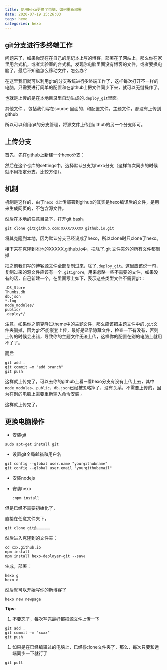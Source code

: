 ```yaml
---
title: 使用Hexo更换了电脑，如何重新部署
date: 2020-07-19 15:26:03
tags: hexo
categories: hexo
---
```


## **git分支进行多终端工作**

问题来了，如果你现在在自己的笔记本上写的博客，部署在了网站上，那么你在家里用台式机，或者实验室的台式机，发现你电脑里面没有博客的文件，或者要换电脑了，最后不知道怎么移动文件，怎么办？

在这里我们就可以利用git的分支系统进行多终端工作了，这样每次打开不一样的电脑，只需要进行简单的配置和在github上把文件同步下来，就可以无缝操作了。



也就是上传的是在本地目录里自动生成的`.deploy_git`里面。

其他文件 ，包括我们写在source 里面的，和配置文件，主题文件，都没有上传到github



所以可以利用git的分支管理，将源文件上传到github的另一个分支即可。



## **上传分支**

首先，先在github上新建一个hexo分支：



然后在这个仓库的settings中，选择默认分支为hexo分支（这样每次同步的时候就不用指定分支，比较方便）。



## **机制**

机制是这样的，由于`hexo d`上传部署到github的其实是hexo编译后的文件，是用来生成网页的，不包含源文件。



然后在本地的任意目录下，打开git bash，

```text
git clone git@github.com:XXXX/XXXXX.github.io.git
```

将其克隆到本地，因为默认分支已经设成了hexo，所以clone时只clone了hexo。



接下来在克隆到本地的XXXXX.github.io中，把除了.git 文件夹外的所有文件都删掉

 把之前我们写的博客源文件全部复制过来，除了`.deploy_git`。这里应该说一句，复制过来的源文件应该有一个`.gitignore`，用来忽略一些不需要的文件，如果没有的话，自己新建一个，在里面写上如下，表示这些类型文件不需要git：

```text
.DS_Store
Thumbs.db
db.json
*.log
node_modules/
public/
.deploy*/
```

注意，如果你之前克隆过theme中的主题文件，那么应该把主题文件中的`.git`文件夹删掉，因为git不能嵌套上传，最好是显示隐藏文件，检查一下有没有，否则上传的时候会出错，导致你的主题文件无法上传，这样你的配置在别的电脑上就用不了了。

而后

```text
git add .
git commit –m "add branch"
git push 
```

这样就上传完了，可以去你的github上看一看hexo分支有没有上传上去，其中`node_modules`、`public`、`db.json`已经被忽略掉了，没有关系，不需要上传的，因为在别的电脑上需要重新输入命令安装 。

这样就上传完了。



## **更换电脑操作**

- 安装git

```text
sudo apt-get install git
```

- 设置git全局邮箱和用户名

```text
git config --global user.name "yourgithubname"
git config --global user.email "yourgithubemail"
```

- 安装nodejs

- 安装hexo  

  ```
  cnpm install
  ```

但是已经不需要初始化了，

直接在任意文件夹下，

```text
git clone git@………………
```

然后进入克隆到的文件夹：

```text
cd xxx.github.io
npm install
npm install hexo-deployer-git --save
```

生成，部署：

```text
hexo g
hexo d
```



然后就可以开始写你的新博客了

```text
hexo new newpage
```



**Tips:**

1. 不要忘了，每次写完最好都把源文件上传一下

```text
git add .
git commit –m "xxxx"
git push 
```

1. 如果是在已经编辑过的电脑上，已经有clone文件夹了，那么，每次只要和远端同步一下就行了

```text
git pull
```